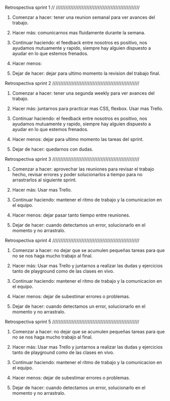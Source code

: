 Retrospectiva sprint 1
// ////////////////////////////////////////////////////

1. Comenzar a hacer: tener una reunion semanal para ver avances del trabajo.

2. Hacer más: comunicarnos mas fluidamente durante la semana.

3. Continuar haciendo: el feedback entre nosotros es positivo, nos ayudamos mutuamente y rapido, siempre hay alguien dispuesto a ayudar en lo que estemos frenados.

4. Hacer menos: 

5. Dejar de hacer: dejar para ultimo momento la revision del trabajo final.


Retrospectiva sprint 2
//////////////////////////////////////////////////////

1. Comenzar a hacer: tener una segunda weekly para ver avances del trabajo.

2. Hacer más: juntarnos para practicar mas CSS, flexbox. Usar mas Trello.

3. Continuar haciendo: el feedback entre nosotros es positivo, nos ayudamos mutuamente y rapido, siempre hay alguien dispuesto a ayudar en lo que estemos frenados.

4. Hacer menos: dejar para ultimo momento las tareas del sprint.

5. Dejar de hacer: quedarnos con dudas.


Retrospectiva sprint 3
//////////////////////////////////////////////////////

1. Comenzar a hacer: aprovechar las reuniones para revisar el trabajo hecho, revisar errores y poder solucionarlos a tiempo para no arrastrarlos al siguiente sprint.

2. Hacer más: Usar mas Trello.

3. Continuar haciendo: mantener el ritmo de trabajo y la comunicacion en el equipo.

4. Hacer menos: dejar pasar tanto tiempo entre reuniones.

5. Dejar de hacer: cuando detectamos un error, solucionarlo en el momento y no arrastralo.



Retrospectiva sprint 4
//////////////////////////////////////////////////////

1. Comenzar a hacer: no dejar que se acumulen pequeñas tareas para que no se nos haga mucho trabajo al final.

2. Hacer más: Usar mas Trello y juntarnos a realizar las dudas y ejercicios tanto de playground como de las clases en vivo.

3. Continuar haciendo: mantener el ritmo de trabajo y la comunicacion en el equipo.

4. Hacer menos: dejar de subestimar errores o problemas.

5. Dejar de hacer: cuando detectamos un error, solucionarlo en el momento y no arrastralo.


Retrospectiva sprint 5
//////////////////////////////////////////////////////

1. Comenzar a hacer: no dejar que se acumulen pequeñas tareas para que no se nos haga mucho trabajo al final.

2. Hacer más: Usar mas Trello y juntarnos a realizar las dudas y ejercicios tanto de playground como de las clases en vivo.

3. Continuar haciendo: mantener el ritmo de trabajo y la comunicacion en el equipo.

4. Hacer menos: dejar de subestimar errores o problemas.

5. Dejar de hacer: cuando detectamos un error, solucionarlo en el momento y no arrastralo.
